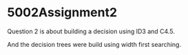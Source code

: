 # 5002Assignment2

Question 2 is about building a decision using ID3 and C4.5.

And the decision trees were build using width first searching.
